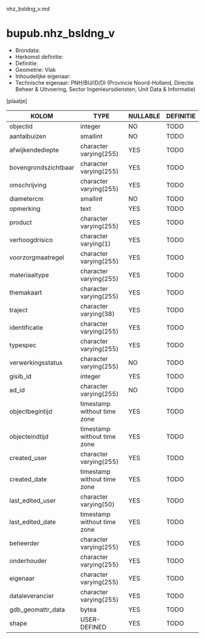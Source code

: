 nhz_bsldng_v.md

# bupub.nhz_bsldng_v


* Brondata: 
* Herkomst definitie: 
* Definitie: 
* Geometrie: Vlak
* Inhoudelijke eigenaar: 
* Technische eigenaar: PNH/BU/ID/DI (Provincie Noord-Holland, Directie Beheer & Uitvoering, Sector Ingenieursdiensten, Unit Data & Informatie)

[plaatje]


|KOLOM                            |TYPE                       |NULLABLE|DEFINITIE|
|------                           |----                       |-----   |-----    |
|objectid                         |integer                    |NO      |TODO|
|aantalbuizen                     |smallint                   |NO      |TODO|
|afwijkendediepte                 |character varying(255)     |YES     |TODO|
|bovengrondszichtbaar             |character varying(255)     |YES     |TODO|
|omschrijving                     |character varying(255)     |YES     |TODO|
|diametercm                       |smallint                   |NO      |TODO|
|opmerking                        |text                       |YES     |TODO|
|product                          |character varying(255)     |YES     |TODO|
|verhoogdrisico                   |character varying(1)       |YES     |TODO|
|voorzorgmaatregel                |character varying(255)     |YES     |TODO|
|materiaaltype                    |character varying(255)     |YES     |TODO|
|themakaart                       |character varying(255)     |YES     |TODO|
|traject                          |character varying(38)      |YES     |TODO|
|identificatie                    |character varying(255)     |YES     |TODO|
|typespec                         |character varying(255)     |YES     |TODO|
|verwerkingsstatus                |character varying(255)     |NO      |TODO|
|gisib_id                         |integer                    |YES     |TODO|
|ad_id                            |character varying(255)     |NO      |TODO|
|objectbegintijd                  |timestamp without time zone|YES     |TODO|
|objecteindtijd                   |timestamp without time zone|YES     |TODO|
|created_user                     |character varying(255)     |YES     |TODO|
|created_date                     |timestamp without time zone|YES     |TODO|
|last_edited_user                 |character varying(50)      |YES     |TODO|
|last_edited_date                 |timestamp without time zone|YES     |TODO|
|beheerder                        |character varying(255)     |YES     |TODO|
|onderhouder                      |character varying(255)     |YES     |TODO|
|eigenaar                         |character varying(255)     |YES     |TODO|
|dataleverancier                  |character varying(255)     |YES     |TODO|
|gdb_geomattr_data                |bytea                      |YES     |TODO|
|shape                            |USER-DEFINED               |YES     |TODO|
